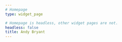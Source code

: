 ```yaml
---
# Homepage
type: widget_page

# Homepage is headless, other widget pages are not.
headless: false
title: Andy Bryant
---
```

